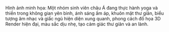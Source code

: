 Hình ảnh minh họa: Một nhóm sinh viên châu Á đang thực hành yoga và thiền trong không gian yên bình, ánh sáng ấm áp, khuôn mặt thư giãn, biểu tượng âm nhạc và giấc ngủ hiện diện xung quanh, phong cách đồ họa 3D Render hiện đại, màu sắc dịu nhẹ, tạo cảm giác thư giãn và an lành.